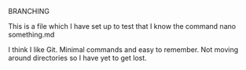 BRANCHING 

This is a file which I have set up to test that I know the command
nano something.md

I think I like Git. Minimal commands and easy to remember. 
Not moving around directories so I have yet to get lost.
